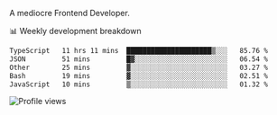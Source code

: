A mediocre Frontend Developer.

📊 Weekly development breakdown
<!--START_SECTION:waka-->

```txt
TypeScript   11 hrs 11 mins  █████████████████████▒░░░   85.76 %
JSON         51 mins         █▓░░░░░░░░░░░░░░░░░░░░░░░   06.54 %
Other        25 mins         ▓░░░░░░░░░░░░░░░░░░░░░░░░   03.27 %
Bash         19 mins         ▓░░░░░░░░░░░░░░░░░░░░░░░░   02.51 %
JavaScript   10 mins         ▒░░░░░░░░░░░░░░░░░░░░░░░░   01.32 %
```

<!--END_SECTION:waka-->

<img src="https://gpvc.arturio.dev/iqbalfasri" alt="Profile views"/>
